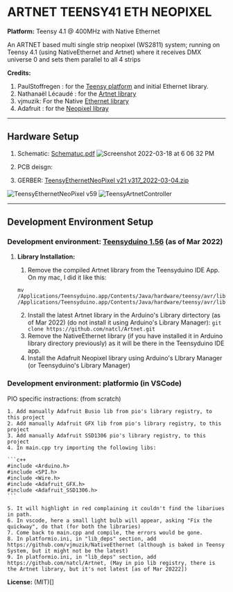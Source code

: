 # ARTNET TEENSY41 ETH NEOPIXEL

__Platform:__ Teensy 4.1 @ 400MHz with Native Ethernet

An ARTNET based multi single strip neopixel (WS2811) system; running on Teensy 4.1 (using NativeEthernet and Artnet) where it receives DMX universe 0 and sets them parallel to all 4 strips

__Credits:__

1. PaulStoffregen : for the [Teensy platform](https://github.com/PaulStoffregen/cores) and initial Ethernet library.
2. Nathanaël Lécaudé : for the [Artnet library](https://github.com/natcl/Artnet)
3. vjmuzik: For the Native [Ethernet library](https://github.com/vjmuzik/NativeEthernet)
4. Adafruit : for the [Neopixel libray](https://github.com/adafruit/Adafruit_NeoPixel)

---

## Hardware Setup

1. Schematic: [Schematuc.pdf](https://github.com/dattasaurabh82/ARTNET_TEENSY41_ETH_NEOPIXEL/blob/main/Schematic.pdf)
![Screenshot 2022-03-18 at 6 06 32 PM](https://user-images.githubusercontent.com/4619862/158983284-2409939a-90e1-4d3d-ba66-2f355a3bd0c1.png)

2. PCB deisgn:

3. GERBER: [TeensyEthernetNeoPixel v21 v317_2022-03-04.zip](https://github.com/dattasaurabh82/ARTNET_TEENSY41_ETH_NEOPIXEL/blob/main/GERBER/TeensyEthernetNeoPixel%20v21%20v317_2022-03-04.zip)

![TeensyEthernetNeoPixel v59](https://user-images.githubusercontent.com/4619862/158967454-083e91c5-0bb7-464e-9c60-529dc53f1da3.png)
![TeensyArtnetController](https://user-images.githubusercontent.com/4619862/158972039-5d99bbad-d773-4283-83ec-335e74642918.jpeg)

---

## Development Environment Setup

### __Development environment:__ [Teensyduino 1.56](https://www.pjrc.com/teensy/td_download.html) (as of Mar 2022)

1. __Library Installation:__

    1. Remove the compiled Artnet library from the Teensyduino IDE App. On my mac, I did it like this:

    ```shell
    mv /Applications/Teensyduino.app/Contents/Java/hardware/teensy/avr/libraries/Artnet /Applications/Teensyduino.app/Contents/Java/hardware/teensy/avr/libraries/.Artnet_old
    ```

    2. Install the latest Artnet library in the Arduino's Library dirtectory (as of Mar 2022) (do not install it using Arduino's Library Manager): `git clone https://github.com/natcl/Artnet.git`
    3. Remove the NativeEthernet library (if you have installed it in Arduino library directory previously) as it will be there in the Teensyduino IDE app.
    4. Install the Adafruit Neopixel library using Arduino's LIbrary Manager (or Teensyduino's Library Manager)  

### __Development environment:__ platformio (in VSCode)

PIO specific instractions: (from scratch)

    1. Add manually Adafruit Busio lib from pio's library registry, to this project
    2. Add manually Adafruit GFX lib from pio's library registry, to this project
    3. Add manually Adafruit SSD1306 pio's library registry, to this project
    4. In main.cpp try importing the following libs:

    ```c++
    #include <Arduino.h>
    #include <SPI.h>
    #include <Wire.h>
    #include <Adafruit_GFX.h>
    #include <Adafruit_SSD1306.h>
    ```

    5. It will highlight in red complaining it couldn't find the libariues in path.
    6. In vscode, here a small light bulb will appear, asking "Fix the quickway", do that (for both the libraries)
    7. Come back to main.cpp and compile, the errors would be gone.
    8. In platformio.ini, in "lib_deps" section, add https://github.com/vjmuzik/NativeEthernet (although is baked in Teensy System, but it might not be the latest)
    9. In platformio.ini, in "lib_deps" section, add https://github.com/natcl/Artnet, (May in pio lib registry, there is the Artnet library, but it's not latest [as of Mar 20222])

__License:__  (MIT)[]
